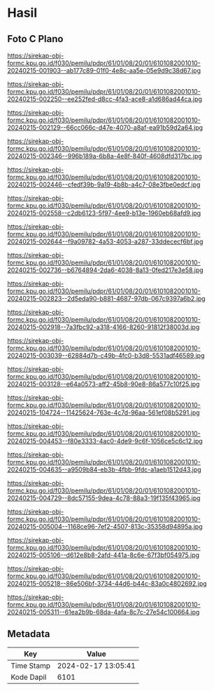 # Hasil

## Foto C Plano

https://sirekap-obj-formc.kpu.go.id/f030/pemilu/pdpr/61/01/08/20/01/6101082001010-20240215-001903--ab177c89-01f0-4e8c-aa5e-05e9d9c38d67.jpg

https://sirekap-obj-formc.kpu.go.id/f030/pemilu/pdpr/61/01/08/20/01/6101082001010-20240215-002250--ee252fed-d8cc-4fa3-ace8-a1d686ad44ca.jpg

https://sirekap-obj-formc.kpu.go.id/f030/pemilu/pdpr/61/01/08/20/01/6101082001010-20240215-002129--66cc066c-d47e-4070-a8af-ea91b59d2a64.jpg

https://sirekap-obj-formc.kpu.go.id/f030/pemilu/pdpr/61/01/08/20/01/6101082001010-20240215-002346--996b189a-6b8a-4e8f-840f-4608dfd317bc.jpg

https://sirekap-obj-formc.kpu.go.id/f030/pemilu/pdpr/61/01/08/20/01/6101082001010-20240215-002446--cfedf39b-9a19-4b8b-a4c7-08e3fbe0edcf.jpg

https://sirekap-obj-formc.kpu.go.id/f030/pemilu/pdpr/61/01/08/20/01/6101082001010-20240215-002558--c2db6123-5f97-4ee9-b13e-1960eb68afd9.jpg

https://sirekap-obj-formc.kpu.go.id/f030/pemilu/pdpr/61/01/08/20/01/6101082001010-20240215-002644--f9a09782-4a53-4053-a287-33ddececf6bf.jpg

https://sirekap-obj-formc.kpu.go.id/f030/pemilu/pdpr/61/01/08/20/01/6101082001010-20240215-002736--b6764894-2da6-4038-8a13-0fed217e3e58.jpg

https://sirekap-obj-formc.kpu.go.id/f030/pemilu/pdpr/61/01/08/20/01/6101082001010-20240215-002823--2d5eda90-b881-4687-97db-067c9397a6b2.jpg

https://sirekap-obj-formc.kpu.go.id/f030/pemilu/pdpr/61/01/08/20/01/6101082001010-20240215-002918--7a3fbc92-a318-4166-8260-91812f38003d.jpg

https://sirekap-obj-formc.kpu.go.id/f030/pemilu/pdpr/61/01/08/20/01/6101082001010-20240215-003039--62884d7b-c49b-4fc0-b3d8-5531adf46589.jpg

https://sirekap-obj-formc.kpu.go.id/f030/pemilu/pdpr/61/01/08/20/01/6101082001010-20240215-003128--e64a0573-aff2-45b8-90e8-86a577c10f25.jpg

https://sirekap-obj-formc.kpu.go.id/f030/pemilu/pdpr/61/01/08/20/01/6101082001010-20240215-104724--11425624-763e-4c7d-96aa-561ef08b5291.jpg

https://sirekap-obj-formc.kpu.go.id/f030/pemilu/pdpr/61/01/08/20/01/6101082001010-20240215-004453--f80e3333-4ac0-4de9-9c6f-1056ce5c6c12.jpg

https://sirekap-obj-formc.kpu.go.id/f030/pemilu/pdpr/61/01/08/20/01/6101082001010-20240215-004635--a9509b84-eb3b-4fbb-9fdc-a1aeb1512d43.jpg

https://sirekap-obj-formc.kpu.go.id/f030/pemilu/pdpr/61/01/08/20/01/6101082001010-20240215-004729--8dc57155-9dea-4c78-88a3-19f135f43965.jpg

https://sirekap-obj-formc.kpu.go.id/f030/pemilu/pdpr/61/01/08/20/01/6101082001010-20240215-005004--1168ce96-7ef2-4507-813c-35358d94895a.jpg

https://sirekap-obj-formc.kpu.go.id/f030/pemilu/pdpr/61/01/08/20/01/6101082001010-20240215-005106--d612e8b8-2afd-441a-8c6e-67f3bf054975.jpg

https://sirekap-obj-formc.kpu.go.id/f030/pemilu/pdpr/61/01/08/20/01/6101082001010-20240215-005218--86e506bf-3734-44d6-b44c-83a0c4802692.jpg

https://sirekap-obj-formc.kpu.go.id/f030/pemilu/pdpr/61/01/08/20/01/6101082001010-20240215-005311--61ea2b9b-68da-4afa-8c7c-27e54c100664.jpg


## Metadata

| Key        | Value               |
| ---------- | ------------------- |
| Time Stamp | 2024-02-17 13:05:41 |
| Kode Dapil | 6101                |



